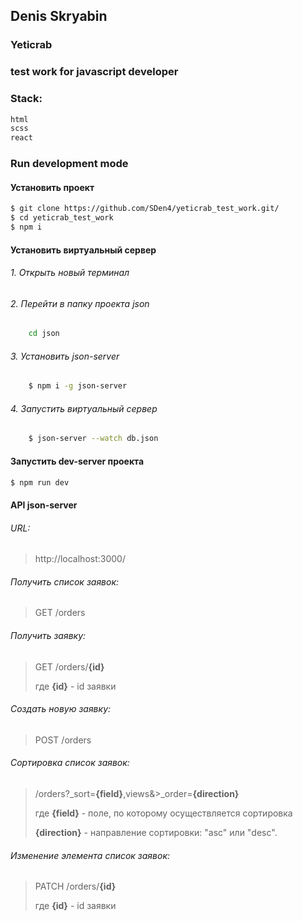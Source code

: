 ## Denis Skryabin
### Yeticrab
### test work for javascript developer

###  Stack:
```sh
html
scss
react
```

###  Run development mode

#### Установить проект
```sh
$ git clone https://github.com/SDen4/yeticrab_test_work.git/
$ cd yeticrab_test_work
$ npm i
```

#### Установить виртуальный сервер

###### 1. Открыть новый терминал

###### 2. Перейти в папку проекта json
```sh
    cd json
```

###### 3. Установить json-server
```sh
    $ npm i -g json-server
```

###### 4. Запустить виртуальный сервер
```sh
    $ json-server --watch db.json
```

#### Запустить dev-server проекта
```sh
$ npm run dev
```
#### API json-server


###### URL:

>http://localhost:3000/

###### Получить список заявок:

>GET    /orders

###### Получить заявку:

>GET    /orders/**{id}**
>
>где **{id}** - id заявки

###### Создать новую заявку:

>POST    /orders

###### Сортировка список заявок:

>/orders?_sort=**{field}**,views&>_order=**{direction}**
>
>где **{field}** - поле, по которому осуществляется сортировка
>
>    **{direction}** - направление сортировки: "asc" или "desc".

###### Изменение элемента список заявок:

>PATCH    /orders/**{id}**
>
>где **{id}** - id заявки